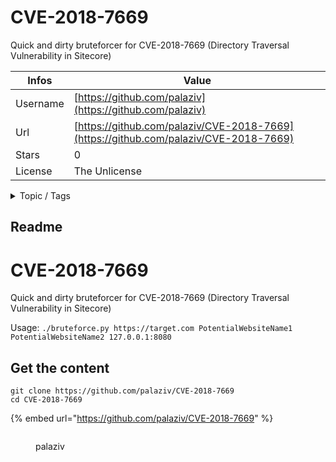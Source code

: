 # CVE-2018-7669

Quick and dirty bruteforcer for CVE-2018-7669 (Directory Traversal Vulnerability in Sitecore)

| Infos    | Value                                                              |
| -------- | -------------------------------------------------------------------|
| Username | [https://github.com/palaziv](https://github.com/palaziv) |
| Url      | [https://github.com/palaziv/CVE-2018-7669](https://github.com/palaziv/CVE-2018-7669)                                               |
| Stars    | 0                                                          |
| License  | The Unlicense                                                        |

<details>

<summary>Topic / Tags</summary>



</details>

## Readme

# CVE-2018-7669
Quick and dirty bruteforcer for CVE-2018-7669 (Directory Traversal Vulnerability in Sitecore)

Usage: `./bruteforce.py https://target.com PotentialWebsiteName1 PotentialWebsiteName2 127.0.0.1:8080`



## Get the content

```
git clone https://github.com/palaziv/CVE-2018-7669
cd CVE-2018-7669
```

{% embed url="https://github.com/palaziv/CVE-2018-7669" %}

<figure><img src="https://avatars.githubusercontent.com/u/8681088?v=4" alt=""><figcaption><p>palaziv</p></figcaption></figure>
